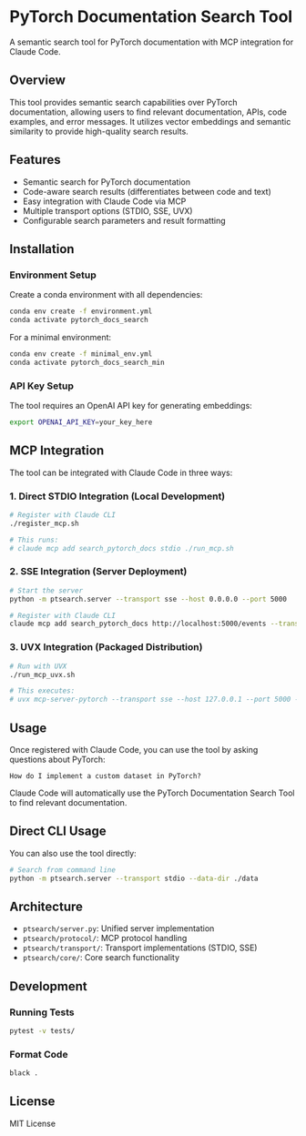 # PyTorch Documentation Search Tool

A semantic search tool for PyTorch documentation with MCP integration for Claude Code.

## Overview

This tool provides semantic search capabilities over PyTorch documentation, allowing users to find relevant documentation, APIs, code examples, and error messages. It utilizes vector embeddings and semantic similarity to provide high-quality search results.

## Features

- Semantic search for PyTorch documentation
- Code-aware search results (differentiates between code and text)
- Easy integration with Claude Code via MCP
- Multiple transport options (STDIO, SSE, UVX)
- Configurable search parameters and result formatting

## Installation

### Environment Setup

Create a conda environment with all dependencies:

```bash
conda env create -f environment.yml
conda activate pytorch_docs_search
```

For a minimal environment:

```bash
conda env create -f minimal_env.yml
conda activate pytorch_docs_search_min
```

### API Key Setup

The tool requires an OpenAI API key for generating embeddings:

```bash
export OPENAI_API_KEY=your_key_here
```

## MCP Integration

The tool can be integrated with Claude Code in three ways:

### 1. Direct STDIO Integration (Local Development)

```bash
# Register with Claude CLI
./register_mcp.sh

# This runs:
# claude mcp add search_pytorch_docs stdio ./run_mcp.sh
```

### 2. SSE Integration (Server Deployment)

```bash
# Start the server
python -m ptsearch.server --transport sse --host 0.0.0.0 --port 5000

# Register with Claude CLI
claude mcp add search_pytorch_docs http://localhost:5000/events --transport sse
```

### 3. UVX Integration (Packaged Distribution)

```bash
# Run with UVX
./run_mcp_uvx.sh

# This executes:
# uvx mcp-server-pytorch --transport sse --host 127.0.0.1 --port 5000 --data-dir ./data
```

## Usage

Once registered with Claude Code, you can use the tool by asking questions about PyTorch:

```
How do I implement a custom dataset in PyTorch?
```

Claude Code will automatically use the PyTorch Documentation Search Tool to find relevant documentation.

## Direct CLI Usage

You can also use the tool directly:

```bash
# Search from command line
python -m ptsearch.server --transport stdio --data-dir ./data
```

## Architecture

- `ptsearch/server.py`: Unified server implementation
- `ptsearch/protocol/`: MCP protocol handling
- `ptsearch/transport/`: Transport implementations (STDIO, SSE)
- `ptsearch/core/`: Core search functionality

## Development

### Running Tests

```bash
pytest -v tests/
```

### Format Code

```bash
black .
```

## License

MIT License